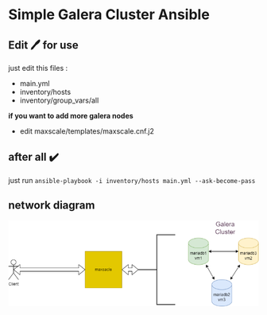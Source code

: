 # Simple Galera Cluster Ansible 

## Edit 🖊️ for use

just edit this files :

- main.yml
- inventory/hosts
- inventory/group_vars/all
  
**if you want to add more galera nodes**

- edit maxscale/templates/maxscale.cnf.j2


## after all ✔️

just run `ansible-playbook -i inventory/hosts main.yml --ask-become-pass`

 
  

## network diagram

<img src="img/maria-ha.png">